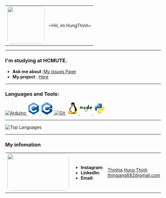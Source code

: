 <table>
  <tr>
    <td>
      <img src="https://th.bing.com/th/id/OIP.-oxVN-pw9wEgrB3DKL-PgwHaHa?cb=iwc1&rs=1&pid=ImgDetMain" width="120" height="120" style="border-radius: 10px;" />
    </td>
    <td>
      ~Hiii, im HungThinh~
    </td>
  </tr>
</table>

---

<h3 align="left">I'm studying at HCMUTE.</h3>

- <strong> Ask me about </strong>:[My Issues Page](https://github.com/Dang-Hung-Thinh/Dang-Hung-Thinh/issues)
- <strong> My project </strong> : [Here](https://github.com/Dang-Hung-Thinh?tab=repositories)
---

<h3 align="left">Languages and Tools:</h3>
<p align="left">
  <a href="https://www.arduino.cc/" target="_blank" rel="noreferrer">
    <img src="https://cdn.worldvectorlogo.com/logos/arduino-1.svg" alt="Arduino" width="40" height="40" />
  </a>
  <a href="https://www.cprogramming.com/" target="_blank" rel="noreferrer">
    <img src="https://raw.githubusercontent.com/devicons/devicon/master/icons/c/c-original.svg" alt="C" width="40" height="40" />
  </a>
  <a href="https://www.w3schools.com/cpp/" target="_blank" rel="noreferrer">
    <img src="https://raw.githubusercontent.com/devicons/devicon/master/icons/cplusplus/cplusplus-original.svg" alt="C++" width="40" height="40" />
  </a>
  <a href="https://git-scm.com/" target="_blank" rel="noreferrer">
    <img src="https://www.vectorlogo.zone/logos/git-scm/git-scm-icon.svg" alt="Git" width="40" height="40" />
  </a>
  <a href="https://www.linux.org/" target="_blank" rel="noreferrer">
    <img src="https://raw.githubusercontent.com/devicons/devicon/master/icons/linux/linux-original.svg" alt="Linux" width="40" height="40" />
  </a>
  <a href="https://nodejs.org" target="_blank" rel="noreferrer">
    <img src="https://raw.githubusercontent.com/devicons/devicon/master/icons/nodejs/nodejs-original-wordmark.svg" alt="Node.js" width="40" height="40" />
  </a>
  <a href="https://www.python.org" target="_blank" rel="noreferrer">
    <img src="https://raw.githubusercontent.com/devicons/devicon/master/icons/python/python-original.svg" alt="Python" width="40" height="40" />
  </a>
</p>

---

<p align="left">
  <img src="https://github-readme-stats.vercel.app/api/top-langs?username=Dang-Hung-Thinh&show_icons=true&locale=en&layout=compact" alt="Top Languages" />
</p>

---

### My infomation
<table>
  <tr>
    <td>
      <img src="https://c.tenor.com/vpCF4BOgMQcAAAAC/cute.gif" width="200" height="120" style="border-radius: 10px;" />
    </td>
    <td>
      <ul>
        <li><strong>Instagram:</strong>
        <li><strong>LinkedIn:</strong>
        <li><strong>Email:</strong>
    </td>
    <td>
      <a href="https://instagram.com/thinh.ja" target="_blank">Thinhja</a>
      <a href="https://linkedin.com/in/thinh-dang-5904092a9" target="_blank">Hung Thinh<a>
      <a href="thingjang682@gmail.com">thingjang682@gmail.com</a>
    </td>
  </tr>
</table>


